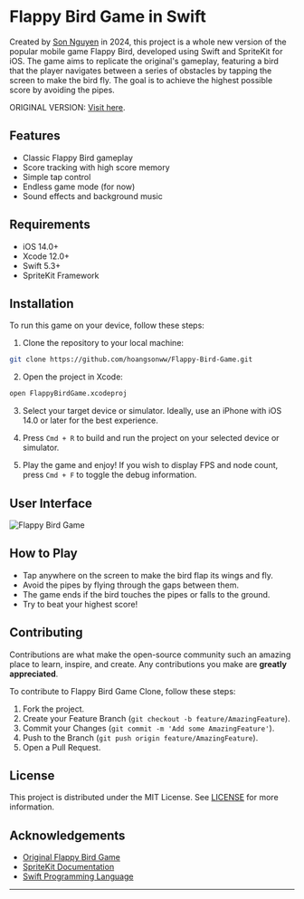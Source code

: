 # Flappy Bird Game in Swift

Created by [Son Nguyen](https://github.com/hoangsonww) in 2024, this project is a whole new version of the popular mobile game Flappy Bird, developed using Swift and SpriteKit for iOS. The game aims to replicate the original's gameplay, featuring a bird that the player navigates between a series of obstacles by tapping the screen to make the bird fly. The goal is to achieve the highest possible score by avoiding the pipes.

ORIGINAL VERSION: [Visit here](https://github.com/hoangsonww/Flappy-Bird-Game).

## Features

- Classic Flappy Bird gameplay
- Score tracking with high score memory
- Simple tap control
- Endless game mode (for now)
- Sound effects and background music

## Requirements

- iOS 14.0+
- Xcode 12.0+
- Swift 5.3+
- SpriteKit Framework

## Installation

To run this game on your device, follow these steps:

1. Clone the repository to your local machine:

```bash
git clone https://github.com/hoangsonww/Flappy-Bird-Game.git
```

2. Open the project in Xcode:

```bash
open FlappyBirdGame.xcodeproj
```

3. Select your target device or simulator. Ideally, use an iPhone with iOS 14.0 or later for the best experience.

4. Press `Cmd + R` to build and run the project on your selected device or simulator.

5. Play the game and enjoy! If you wish to display FPS and node count, press `Cmd + F` to toggle the debug information.

## User Interface

![Flappy Bird Game](../img/ios-ui.png)

## How to Play

- Tap anywhere on the screen to make the bird flap its wings and fly.
- Avoid the pipes by flying through the gaps between them.
- The game ends if the bird touches the pipes or falls to the ground.
- Try to beat your highest score!

## Contributing

Contributions are what make the open-source community such an amazing place to learn, inspire, and create. Any contributions you make are **greatly appreciated**.

To contribute to Flappy Bird Game Clone, follow these steps:

1. Fork the project.
2. Create your Feature Branch (`git checkout -b feature/AmazingFeature`).
3. Commit your Changes (`git commit -m 'Add some AmazingFeature'`).
4. Push to the Branch (`git push origin feature/AmazingFeature`).
5. Open a Pull Request.

## License

This project is distributed under the MIT License. See [LICENSE](../LICENSE) for more information.

## Acknowledgements

- [Original Flappy Bird Game](https://en.wikipedia.org/wiki/Flappy_Bird)
- [SpriteKit Documentation](https://developer.apple.com/documentation/spritekit)
- [Swift Programming Language](https://swift.org/documentation/)

---
